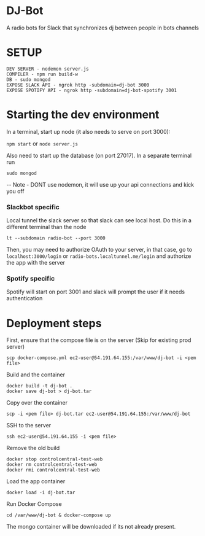 # DJ-Bot
A radio bots for Slack that synchronizes dj between people in bots channels


# SETUP
```
DEV SERVER - nodemon server.js
COMPILER - npm run build-w
DB - sudo mongod
EXPOSE SLACK API - ngrok http -subdomain=dj-bot 3000
EXPOSE SPOTIFY API - ngrok http -subdomain=dj-bot-spotify 3001
```

# Starting the dev environment

In a terminal, start up node (it also needs to serve on port 3000):

`npm start` or `node server.js`

Also need to start up the database (on port 27017).
In a separate terminal run

`sudo mongod`

-- Note - DONT use nodemon, it will use up your api connections and kick you off
### Slackbot specific
Local tunnel the slack server so that slack can see local host.
Do this in a different terminal than the node

`lt --subdomain radio-bot --port 3000`

Then, you may need to authorize OAuth to your server, in that case, go to `localhost:3000/login` or `radio-bots.localtunnel.me/login` and authorize the app with the server

### Spotify specific
Spotify will start on port 3001 and slack will prompt the user if it needs authentication

# Deployment steps

First, ensure that the compose file is on the server (Skip for existing prod server)
~~~
scp docker-compose.yml ec2-user@54.191.64.155:/var/www/dj-bot -i <pem file>
~~~

Build and the container

~~~
docker build -t dj-bot .
docker save dj-bot > dj-bot.tar
~~~

Copy over the container

~~~
scp -i <pem file> dj-bot.tar ec2-user@54.191.64.155:/var/www/dj-bot
~~~

SSH to the server

~~~
ssh ec2-user@54.191.64.155 -i <pem file>
~~~

Remove the old build

~~~
docker stop controlcentral-test-web
docker rm controlcentral-test-web
docker rmi controlcentral-test-web
~~~

Load the app container

~~~
docker load -i dj-bot.tar
~~~

Run Docker Compose

~~~
cd /var/www/dj-bot & docker-compose up
~~~

The mongo container will be downloaded if its not already present.